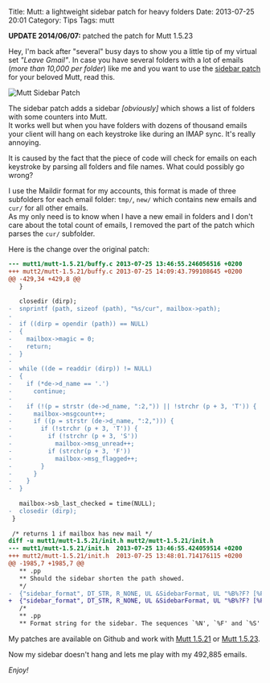 Title: Mutt: a lightweight sidebar patch for heavy folders
Date: 2013-07-25 20:01
Category: Tips
Tags: mutt

<div class="alert-info">
  <strong>UPDATE 2014/06/07:</strong> patched the patch for Mutt 1.5.23
</div>

Hey, I'm back after "several" busy days to show you a little tip of my virtual set _"Leave Gmail"_. In case you have several folders with a lot of emails (_more than 10,000 per folder_) like me and you want to use the [sidebar patch](http://www.lunar-linux.org/mutt-sidebar/) for your beloved Mutt, read this.

![Mutt Sidebar Patch](/images/2013/07/mutt-sidebar.png)

The sidebar patch adds a sidebar _[obviously]_ which shows a list of folders with some counters into Mutt.  
It works well but when you have folders with dozens of thousand emails your client will hang on each keystroke like during an IMAP sync. It's really annoying.

It is caused by the fact that the piece of code will check for emails on each keystroke by parsing all folders and file names. What could possibly go wrong?

I use the Maildir format for my accounts, this format is made of three subfolders for each email folder: `tmp/`, `new/` which contains new emails and `cur/` for all other emails.  
As my only need is to know when I have a new email in folders and I don't care about the total count of emails, I removed the part of the patch which parses the `cur/` subfolder.

Here is the change over the original patch:

``` diff
--- mutt1/mutt-1.5.21/buffy.c 2013-07-25 13:46:55.246056516 +0200
+++ mutt2/mutt-1.5.21/buffy.c 2013-07-25 14:09:43.799108645 +0200
@@ -429,34 +429,8 @@
   }
 
   closedir (dirp);
-  snprintf (path, sizeof (path), "%s/cur", mailbox->path);
-        
-  if ((dirp = opendir (path)) == NULL)
-  {   
-    mailbox->magic = 0;
-    return;
-  } 
-      
-  while ((de = readdir (dirp)) != NULL)
-  {
-    if (*de->d_name == '.')
-      continue;
-
-    if (!(p = strstr (de->d_name, ":2,")) || !strchr (p + 3, 'T')) {
-      mailbox->msgcount++;
-      if ((p = strstr (de->d_name, ":2,"))) {
-        if (!strchr (p + 3, 'T')) {
-          if (!strchr (p + 3, 'S'))
-            mailbox->msg_unread++;
-          if (strchr(p + 3, 'F'))
-            mailbox->msg_flagged++;
-        }
-      }
-    }
-  }
 
   mailbox->sb_last_checked = time(NULL);
-  closedir (dirp);
 }
 
 /* returns 1 if mailbox has new mail */ 
diff -u mutt1/mutt-1.5.21/init.h mutt2/mutt-1.5.21/init.h
--- mutt1/mutt-1.5.21/init.h  2013-07-25 13:46:55.424059514 +0200
+++ mutt2/mutt-1.5.21/init.h  2013-07-25 13:48:01.714176115 +0200
@@ -1985,7 +1985,7 @@
   ** .pp
   ** Should the sidebar shorten the path showed.
   */
-  {"sidebar_format", DT_STR, R_NONE, UL &SidebarFormat, UL "%B%?F? [%F]?%* %?N?%N/?%4S"},
+  {"sidebar_format", DT_STR, R_NONE, UL &SidebarFormat, UL "%B%?F? [%F]?%* %?N?%N?"},
   /*
   ** .pp
   ** Format string for the sidebar. The sequences `%N', `%F' and `%S'
```

My patches are available on Github and work with [Mutt 1.5.21](https://gist.github.com/Kdecherf/674307aac44997e9a853) or [Mutt 1.5.23](https://gist.github.com/Kdecherf/0ca09fc730033d4bf516).

Now my sidebar doesn't hang and lets me play with my 492,885 emails.

_Enjoy!_
